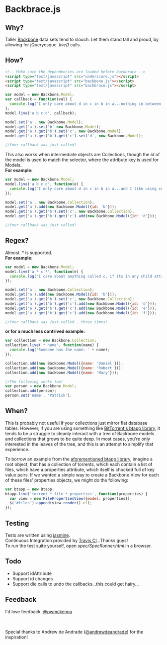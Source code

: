 # Backbrace.js

## Why?
Taller [Backbone](https://github.com/documentcloud/backbone) data sets tend to slouch. Let them stand tall and proud, by allowing for jQueryesque *.live()* calls.
## How?
```html
<!-- Make sure the dependencies are loaded before backbrace -->
<script type="text/javascript" src="underscore.js"></script>
<script type="text/javascript" src="backbone.js"></script>
<script type="text/javascript" src="backbrace.js"></script>
```
```js
var model = new Backbone.Model;
var callback = function(val) {
  console.log('I only care about d in c in b in a...nothing in between');
};
model.live('a b c d', callback);

model.set('a', new Backbone.Model);
model.get('a').set('b' new Backbone.Model);
model.get('a').get('b').set('c', new Backbone.Model);
model.get('a').get('b').get('c').set('d', new Backbone.Model);

//Your callback was just called!
```

This also works when intermediate objects are Collections, though the *id* of the model is used to match the selector, where the attribute key is used for Models.  
__For example:__
```js
var model = new Backbone.Model;
model.live('a b c d', function(e) {
  console.log('I only care about d in c in b in a...and I like using collections');
});

model.set('a', new Backbone.Collection);
model.get('a').add(new Backbone.Model({id: 'b'}));
model.get('a').get('b').set('c', new Backbone.Collection);
model.get('a').get('b').get('c').add(new Backbone.Model({id: 'd'}));

//Your callback was just called!
```
## Regex?
Almost. * is supported.  
__For example:__
```js
var model = new Backbone.Model;
model.live('a * c *', function(e) {
  console.log('I care about anything called c, if its in any child attribute/model of a...and I still want to use collections');
});

model.set('a', new Backbone.Collection);
model.get('a').add(new Backbone.Model({id: 'b'}));
model.get('a').get('b').set('c', new Backbone.Collection);
model.get('a').get('b').get('c').add(new Backbone.Model({id: 'd'}));
model.get('a').get('b').get('c').add(new Backbone.Model({id: 'e'}));
model.get('a').get('b').get('c').add(new Backbone.Model({id: 'f'}));

//Your callback was just called...three times!
```
__or for a much less contrived example:__
```js
var collection = new Backbone.Collection;
collection.live('* name', function(name) {
  console.log('Someone has the name: ' + name);
});

collection.add(new Backbone.Model({name: 'Daniel'}));
collection.add(new Backbone.Model({name: 'Robert'}));
collection.add(new Backbone.Model({name: 'Mary'}));

//The following works too!
var person = new Backbone.Model;
collection.add(person);
person.set('name', 'Patrick');
```
## When?
This is probably not useful if your collections just mirror flat database tables. However, if you are using something like [BitTorrent's btapp library](http://github.com/pwmckenna/btapp/), it tends to be a struggle to cleanly interact with a tree of Backbone models and collections that grows to be quite deep. In most cases, you're only interested in the leaves of the tree, and this is an attempt to simplify that experience.  


To borrow an example from the [aforementioned btapp library](http://github.com/pwmckenna/btapp/), imagine a root object, that has a collection of torrents, which each contain a list of files, which have a properties attribute, which itself is chocked full of key value pairs. If we wanted a simple way to create a Backbone.View for each of these files' properties objects, we might do the following:
```js
var btapp = new Btapp;
btapp.live('torrent * file * properties', function(properties) {
  var view = new FilePropertiesView({model: properties});
  $('#files').append(view.render().el);
});
```
## Testing
Tests are written using [jasmine](https://github.com/pivotal/jasmine).  
Continuous Integration provided by [Travis CI](http://travis-ci.org/#!/pwmckenna/backbrace)...Thanks guys!  
To run the test suite yourself, open *spec/SpecRunner.html* in a browser.  


## Todo
- Support idAttribute
- Support id changes
- Support die calls to undo the callbacks...this could get hairy...

## Feedback
I'd love feedback. [@pwmckenna](https://twitter.com/#!/pwmckenna)

<br><br>
Special thanks to Andrew de Andrade ([@andrewdeandrade](https://twitter.com/#!/andrewdeandrade)) for the inspiration!
